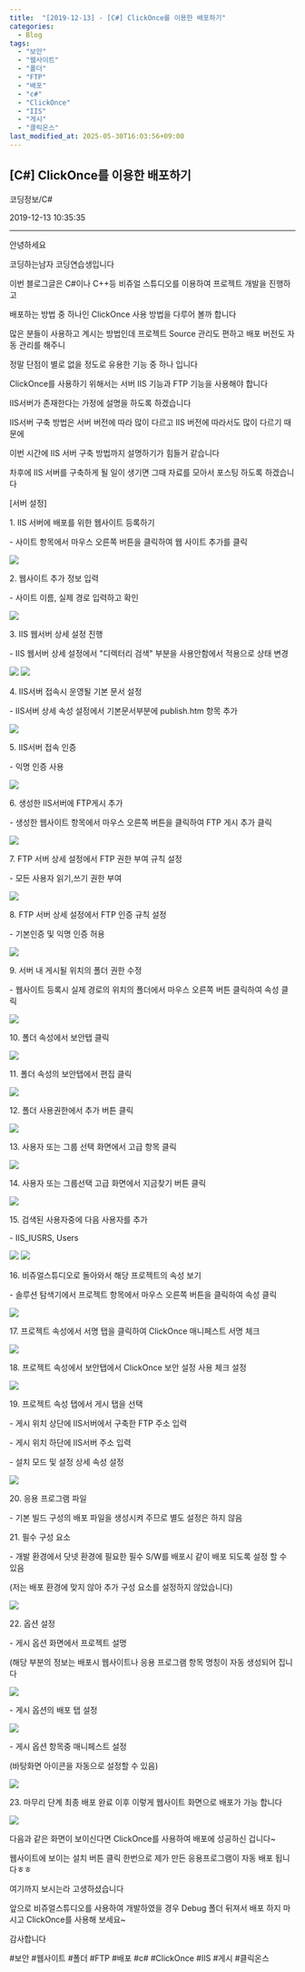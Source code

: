 ```yaml
---
title:  "[2019-12-13] - [C#] ClickOnce를 이용한 배포하기"
categories:
  - Blog
tags:
  - "보안"
  - "웹사이트"
  - "폴더"
  - "FTP"
  - "배포"
  - "c#"
  - "ClickOnce"
  - "IIS"
  - "게시"
  - "클릭온스"
last_modified_at: 2025-05-30T16:03:56+09:00
---
```


## [C#] ClickOnce를 이용한 배포하기

코딩정보/C#

2019-12-13 10:35:35

* * *

안녕하세요

코딩하는남자 코딩연습생입니다

이번 블로그글은 C#이나 C++등 비쥬얼 스튜디오를 이용하여 프로젝트 개발을 진행하고

배포하는 방법 중 하나인 ClickOnce 사용 방법을 다루어 볼까 합니다

많은 분들이 사용하고 계시는 방법인데 프로젝트 Source 관리도 편하고 배포 버전도 자동 관리를 해주니

정말 단점이 별로 없을 정도로 유용한 기능 중 하나 입니다

ClickOnce를 사용하기 위해서는 서버 IIS 기능과 FTP 기능을 사용해야 합니다

IIS서버가 존재한다는 가정에 설명을 하도록 하겠습니다

IIS서버 구축 방법은 서버 버전에 따라 많이 다르고 IIS 버전에 따라서도 많이 다르기 때문에

이번 시간에 IIS 서버 구축 방법까지 설명하기가 힘들거 같습니다

차후에 IIS 서버를 구축하게 될 일이 생기면 그때 자료를 모아서 포스팅 하도록 하겠습니다

[서버 설정]

1\. IIS 서버에 배포를 위한 웹사이트 등록하기

\- 사이트 항목에서 마우스 오른쪽 버튼을 클릭하여 웹 사이트 추가를 클릭

![](/assets/images/c_clickonce를_이용한_배포하기/img.jpg)

2\. 웹사이트 추가 정보 입력

\- 사이트 이름, 실제 경로 입력하고 확인

![](/assets/images/c_clickonce를_이용한_배포하기/img_1.jpg)

3\. IIS 웹서버 상세 설정 진행

\- IIS 웹서버 상세 설정에서 "디렉터리 검색" 부분을 사용안함에서 적용으로 상태 변경

![](/assets/images/c_clickonce를_이용한_배포하기/img_2.jpg)
![](/assets/images/c_clickonce를_이용한_배포하기/img_3.jpg)

4\. IIS서버 접속시 운영될 기본 문서 설정

\- IIS서버 상세 속성 설정에서 기본문서부분에 publish.htm 항목 추가

![](/assets/images/c_clickonce를_이용한_배포하기/img_4.jpg)

5\. IIS서버 접속 인증

\- 익명 인증 사용

![](/assets/images/c_clickonce를_이용한_배포하기/img_5.jpg)

6\. 생성한 IIS서버에 FTP게시 추가

\- 생성한 웹사이트 항목에서 마우스 오른쪽 버튼을 클릭하여 FTP 게시 추가 클릭

![](/assets/images/c_clickonce를_이용한_배포하기/img_6.jpg)

7\. FTP 서버 상세 설정에서 FTP 권한 부여 규칙 설정

\- 모든 사용자 읽기,쓰기 권한 부여

![](/assets/images/c_clickonce를_이용한_배포하기/img_7.jpg)

8\. FTP 서버 상세 설정에서 FTP 인증 규칙 설정

\- 기본인증 및 익명 인증 허용

![](/assets/images/c_clickonce를_이용한_배포하기/img_8.jpg)

9\. 서버 내 게시될 위치의 폴더 권한 수정

\- 웹사이트 등록시 실제 경로의 위치의 폴더에서 마우스 오른쪽 버튼 클릭하여 속성 클릭

![](/assets/images/c_clickonce를_이용한_배포하기/img_9.jpg)

10\. 폴더 속성에서 보안탭 클릭

![](/assets/images/c_clickonce를_이용한_배포하기/img_10.jpg)

11\. 폴더 속성의 보안탭에서 편집 클릭

![](/assets/images/c_clickonce를_이용한_배포하기/img_11.jpg)

12\. 폴더 사용권한에서 추가 버튼 클릭

![](/assets/images/c_clickonce를_이용한_배포하기/img_12.jpg)

13\. 사용자 또는 그룹 선택 화면에서 고급 항목 클릭

![](/assets/images/c_clickonce를_이용한_배포하기/img_13.jpg)

14\. 사용자 또는 그룹선택 고급 화면에서 지금찾기 버튼 클릭

![](/assets/images/c_clickonce를_이용한_배포하기/img_14.jpg)

15\. 검색된 사용자중에 다음 사용자를 추가

\- IIS_IUSRS, Users

![](/assets/images/c_clickonce를_이용한_배포하기/img_15.jpg)
![](/assets/images/c_clickonce를_이용한_배포하기/img_16.jpg)

16\. 비쥬얼스튜디오로 돌아와서 해당 프로젝트의 속성 보기

\- 솔루션 탐색기에서 프로젝트 항목에서 마우스 오른쪽 버튼을 클릭하여 속성 클릭

![](/assets/images/c_clickonce를_이용한_배포하기/img_17.jpg)

17\. 프로젝트 속성에서 서명 탭을 클릭하여 ClickOnce 매니페스트 서명 체크

![](/assets/images/c_clickonce를_이용한_배포하기/img_18.jpg)

18\. 프로젝트 속성에서 보안탭에서 ClickOnce 보안 설정 사용 체크 설정

![](/assets/images/c_clickonce를_이용한_배포하기/img_19.jpg)

19\. 프로젝트 속성 탭에서 게시 탭을 선택

\- 게시 위치 상단에 IIS서버에서 구축한 FTP 주소 입력

\- 게시 위치 하단에 IIS서버 주소 입력

\- 설치 모드 및 설정 상세 속성 설정

![](/assets/images/c_clickonce를_이용한_배포하기/img_20.jpg)

20\. 응용 프로그램 파일

\- 기본 빌드 구성의 배포 파일을 생성시켜 주므로 별도 설정은 하지 않음

21\. 필수 구성 요소

\- 개발 환경에서 닷넷 환경에 필요한 필수 S/W를 배포시 같이 배포 되도록 설정 할 수 있음

(저는 배포 환경에 맞지 않아 추가 구성 요소를 설정하지 않았습니다)

![](/assets/images/c_clickonce를_이용한_배포하기/img_21.jpg)

22\. 옵션 설정

\- 게시 옵션 화면에서 프로젝트 설명

(해당 부분의 정보는 배포시 웹사이트나 응용 프로그램 항목 명칭이 자동 생성되어 집니다

![](/assets/images/c_clickonce를_이용한_배포하기/img_22.jpg)

\- 게시 옵션의 배포 탭 설정

![](/assets/images/c_clickonce를_이용한_배포하기/img_23.jpg)

\- 게시 옵션 항목중 매니페스트 설정

(바탕화면 아이콘을 자동으로 설정할 수 있음)

![](/assets/images/c_clickonce를_이용한_배포하기/img_24.jpg)

23\. 마무리 단계 최종 배포 완료 이후 이렇게 웹사이트 화면으로 배포가 가능 합니다

![](/assets/images/c_clickonce를_이용한_배포하기/img_25.jpg)

다음과 같은 화면이 보이신다면 ClickOnce를 사용하여 배포에 성공하신 겁니다~

웹사이트에 보이는 설치 버튼 클릭 한번으로 제가 만든 응용프로그램이 자동 배포 됩니다ㅎㅎ

여기까지 보시는라 고생하셨습니다

앞으로 비쥬얼스튜디오를 사용하여 개발하였을 경우 Debug 폴더 뒤져서 배포 하지 마시고 ClickOnce를 사용해 보세요~

감사합니다

  

#보안 #웹사이트 #폴더 #FTP #배포 #c# #ClickOnce #IIS #게시 #클릭온스

